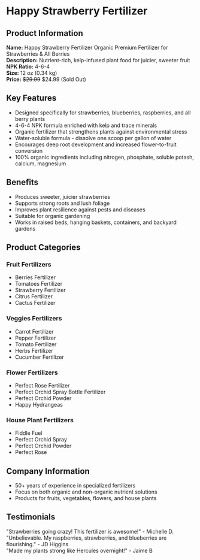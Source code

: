 # Happy Strawberry Fertilizer

## Product Information
**Name:** Happy Strawberry Fertilizer Organic Premium Fertilizer for Strawberries & All Berries  
**Description:** Nutrient-rich, kelp-infused plant food for juicier, sweeter fruit  
**NPK Ratio:** 4-6-4  
**Size:** 12 oz (0.34 kg)  
**Price:** ~~$29.99~~ $24.99 (Sold Out)  

## Key Features
- Designed specifically for strawberries, blueberries, raspberries, and all berry plants
- 4-6-4 NPK formula enriched with kelp and trace minerals
- Organic fertilizer that strengthens plants against environmental stress
- Water-soluble formula - dissolve one scoop per gallon of water
- Encourages deep root development and increased flower-to-fruit conversion
- 100% organic ingredients including nitrogen, phosphate, soluble potash, calcium, magnesium

## Benefits
- Produces sweeter, juicier strawberries
- Supports strong roots and lush foliage
- Improves plant resilience against pests and diseases
- Suitable for organic gardening
- Works in raised beds, hanging baskets, containers, and backyard gardens

## Product Categories
### Fruit Fertilizers
- Berries Fertilizer
- Tomatoes Fertilizer
- Strawberry Fertilizer
- Citrus Fertilizer
- Cactus Fertilizer

### Veggies Fertilizers
- Carrot Fertilizer
- Pepper Fertilizer
- Tomato Fertilizer
- Herbs Fertilizer
- Cucumber Fertilizer

### Flower Fertilizers
- Perfect Rose Fertilizer
- Perfect Orchid Spray Bottle Fertilizer
- Perfect Orchid Powder
- Happy Hydrangeas

### House Plant Fertilizers
- Fiddle Fuel
- Perfect Orchid Spray
- Perfect Orchid Powder
- Perfect Rose

## Company Information
- 50+ years of experience in specialized fertilizers
- Focus on both organic and non-organic nutrient solutions
- Products for fruits, vegetables, flowers, and house plants

## Testimonials
"Strawberries going crazy! This fertilizer is awesome!" - Michelle D.  
"Unbelievable. My raspberries, strawberries, and blueberries are flourishing." - JD Higgins  
"Made my plants strong like Hercules overnight!" - Jaime B